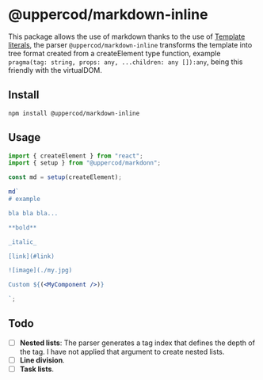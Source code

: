 # @uppercod/markdown-inline

This package allows the use of markdown thanks to the use of [Template literals](https://developer.mozilla.org/en-US/docs/Web/JavaScript/Reference/Template_literals), the parser `@uppercod/markdown-inline` transforms the template into tree format created from a createElement type function, example `pragma(tag: string, props: any, ...children: any []):any`, being this friendly with the virtualDOM.

## Install

```
npm install @uppercod/markdown-inline
```

## Usage

```jsx
import { createElement } from "react";
import { setup } from "@uppercod/markdonn";

const md = setup(createElement);

md`
# example

bla bla bla...

**bold**

_italic_

[link](#link)

![image](./my.jpg)

Custom ${(<MyComponent />)}

`;
```

## Todo

-   [ ] **Nested lists**: The parser generates a tag index that defines the depth of the tag. I have not applied that argument to create nested lists.
-   [ ] **Line division**.
-   [ ] **Task lists**.
